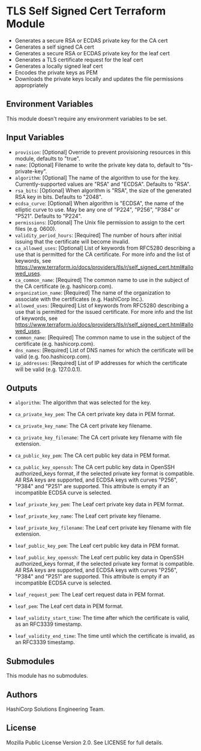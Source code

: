 # TLS Self Signed Cert Terraform Module

- Generates a secure RSA or ECDAS private key for the CA cert
- Generates a self signed CA cert
- Generates a secure RSA or ECDAS private key for the leaf cert
- Generates a TLS certificate request for the leaf cert
- Generates a locally signed leaf cert
- Encodes the private keys as PEM
- Downloads the private keys locally and updates the file permissions appropriately

## Environment Variables

This module doesn't require any environment variables to be set.

## Input Variables

- `provision`: [Optional] Override to prevent provisioning resources in this module, defaults to "true".
- `name`: [Optional] Filename to write the private key data to, default to \"tls-private-key\".
- `algorithm`: [Optional] The name of the algorithm to use for the key. Currently-supported values are "RSA" and "ECDSA". Defaults to "RSA".
- `rsa_bits`: [Optional] When algorithm is "RSA", the size of the generated RSA key in bits. Defaults to "2048".
- `ecdsa_curve`: [Optional] When algorithm is "ECDSA", the name of the elliptic curve to use. May be any one of "P224", "P256", "P384" or "P521". Defaults to "P224".
- `permissions`: [Optional] The Unix file permission to assign to the cert files (e.g. 0600).
- `validity_period_hours`: [Required] The number of hours after initial issuing that the certificate will become invalid.
- `ca_allowed_uses`: [Optional] List of keywords from RFC5280 describing a use that is permitted for the CA certificate. For more info and the list of keywords, see https://www.terraform.io/docs/providers/tls/r/self_signed_cert.html#allowed_uses.
- `ca_common_name`: [Required] The common name to use in the subject of the CA certificate (e.g. hashicorp.com).
- `organization_name`: [Required] The name of the organization to associate with the certificates (e.g. HashiCorp Inc.).
- `allowed_uses`: [Required] List of keywords from RFC5280 describing a use that is permitted for the issued certificate. For more info and the list of keywords, see https://www.terraform.io/docs/providers/tls/r/self_signed_cert.html#allowed_uses.
- `common_name`: [Required] The common name to use in the subject of the certificate (e.g. hashicorp.com).
- `dns_names`: [Required] List of DNS names for which the certificate will be valid (e.g. foo.hashicorp.com).
- `ip_addresses`: [Required] List of IP addresses for which the certificate will be valid (e.g. 127.0.0.1).

## Outputs

- `algorithm`: The algorithm that was selected for the key.

- `ca_private_key_pem`: The CA cert private key data in PEM format.
- `ca_private_key_name`: The CA cert private key filename.
- `ca_private_key_filename`: The CA cert private key filename with file extension.
- `ca_public_key_pem`: The CA cert public key data in PEM format.
- `ca_public_key_openssh`: The CA cert public key data in OpenSSH authorized_keys format, if the selected private key format is compatible. All RSA keys are supported, and ECDSA keys with curves "P256", "P384" and "P251" are supported. This attribute is empty if an incompatible ECDSA curve is selected.

- `leaf_private_key_pem`: The Leaf cert private key data in PEM format.
- `leaf_private_key_name`: The Leaf cert private key filename.
- `leaf_private_key_filename`: The Leaf cert private key filename with file extension.
- `leaf_public_key_pem`: The Leaf cert public key data in PEM format.
- `leaf_public_key_openssh`: The Leaf cert public key data in OpenSSH authorized_keys format, if the selected private key format is compatible. All RSA keys are supported, and ECDSA keys with curves "P256", "P384" and "P251" are supported. This attribute is empty if an incompatible ECDSA curve is selected.
- `leaf_request_pem`: The Leaf cert request data in PEM format.
- `leaf_pem`: The Leaf cert data in PEM format.
- `leaf_validity_start_time`: The time after which the certificate is valid, as an RFC3339 timestamp.
- `leaf_validity_end_time`: The time until which the certificate is invalid, as an RFC3339 timestamp.

## Submodules

This module has no submodules.

## Authors

HashiCorp Solutions Engineering Team.

## License

Mozilla Public License Version 2.0. See LICENSE for full details.
